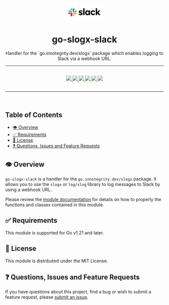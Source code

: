 <div align="center">
  <img width="128" src="./logo.png" alt="slack logo" />
  <h1>go-slogx-slack</h1>
  <p>Handler for the `go.innotegrity.dev/slogx` package which enables logging to Slack via a webhook URL.</p>
  <hr />
  <br />
  <a href="https://pkg.go.dev/go.innotegrity.dev/slogx-slack" target="_blank">
    <img src="https://img.shields.io/badge/go-reference-2a7d98?style=for-the-badge" />
  </a>
  <a href="https://goreportcard.com/report/go.innotegrity.dev/slogx-slack" target="_blank">
    <img src="https://goreportcard.com/badge/go.innotegrity.dev/slogx-slack?style=for-the-badge" />
  </a>
  <a href="#">
    <img src="https://img.shields.io/badge/stability-alpha-pink?style=for-the-badge" />
  </a>
  <a href="https://en.wikipedia.org/wiki/MIT_License" target="_blank">
    <img src="https://img.shields.io/badge/license-MIT-maroon?style=for-the-badge" />
  </a>
  <a href="#">
    <img src="https://img.shields.io/badge/support-community-purple?style=for-the-badge" />
  </a>
  <a href="https://conventionalcommits.org" target="_blank">
    <img src="https://img.shields.io/badge/Conventional%20Commits-1.0.0-orange.svg?style=for-the-badge" />
  </a>
</div>
<br />
<hr />
<br />

<!-- omit in toc -->
## Table of Contents
- [👁️ Overview](#️-overview)
- [✅ Requirements](#-requirements)
- [📃 License](#-license)
- [❓ Questions, Issues and Feature Requests](#-questions-issues-and-feature-requests)

## 👁️ Overview

`go-slogx-slack` is a handler for the `go.innotegrity.dev/slogx` package. It allows you to use the `slogx` or `log/slog` library to log messages to Slack by using a webhook URL.

Please review the [module documentation](https://pkg.go.dev/go.innotegrity.dev/slogx-slack) for details on how to properly the functions and classes contained in this module.

## ✅ Requirements

This module is supported for Go v1.21 and later.

## 📃 License

This module is distributed under the MIT License.

## ❓ Questions, Issues and Feature Requests

If you have questions about this project, find a bug or wish to submit a feature request, please [submit an issue](https://github.com/innotegrity/go-slogx-slack/issues).
